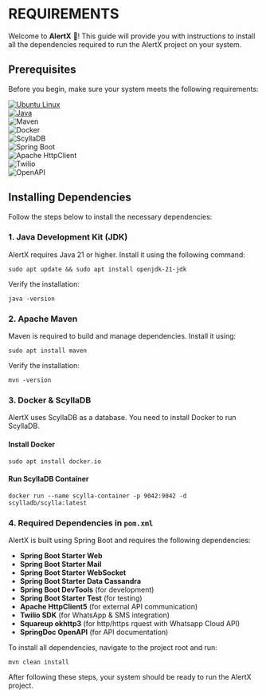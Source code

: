 # REQUIREMENTS

Welcome to **AlertX** 🎉! This guide will provide you with instructions to install all the dependencies required to run the AlertX project on your system.

## Prerequisites

Before you begin, make sure your system meets the following requirements:

[![Ubuntu Linux](https://img.shields.io/badge/Ubuntu%20Linux-18.04.6%20LTS%20or%20Higher-blue.svg?logo=ubuntu)](https://releases.ubuntu.com/18.04/?C=N;O=D) <br>
[![Java](https://img.shields.io/badge/Java-21%20or%20higher-blue.svg?logo=openjdk)](https://adoptium.net/)
<br>
![Maven](https://img.shields.io/badge/Maven-3.6.3%2B-blue?logo=apache-maven)
<br>
![Docker](https://img.shields.io/badge/Docker-Latest-blue?logo=docker) 
<br>
![ScyllaDB](https://img.shields.io/badge/ScyllaDB-4.x-blueviolet?logo=scylladb)
<br>
![Spring Boot](https://img.shields.io/badge/Spring%20Boot-2.6.0-green?logo=spring-boot) 
<br>
![Apache HttpClient](https://img.shields.io/badge/Apache%20HttpClient-5.1-red)
<br>
![Twilio](https://img.shields.io/badge/Twilio-Latest-red?logo=twilio) 
<br>
![OpenAPI](https://img.shields.io/badge/SpringDoc%20OpenAPI-1.6.x-lightgrey?logo=openapiinitiative)
<br>




## Installing Dependencies

Follow the steps below to install the necessary dependencies:

### 1. Java Development Kit (JDK)

AlertX requires Java 21 or higher. Install it using the following command:

```shell
sudo apt update && sudo apt install openjdk-21-jdk
```

Verify the installation:

```shell
java -version
```

### 2. Apache Maven

Maven is required to build and manage dependencies. Install it using:

```shell
sudo apt install maven
```

Verify the installation:

```shell
mvn -version
```

### 3. Docker & ScyllaDB

AlertX uses ScyllaDB as a database. You need to install Docker to run ScyllaDB.

#### Install Docker

```shell
sudo apt install docker.io
```

#### Run ScyllaDB Container

```shell
docker run --name scylla-container -p 9042:9042 -d scylladb/scylla:latest
```

### 4. Required Dependencies in `pom.xml`

AlertX is built using Spring Boot and requires the following dependencies:

- **Spring Boot Starter Web**
- **Spring Boot Starter Mail**
- **Spring Boot Starter WebSocket**
- **Spring Boot Starter Data Cassandra**
- **Spring Boot DevTools** (for development)
- **Spring Boot Starter Test** (for testing)
- **Apache HttpClient5** (for external API communication)
- **Twilio SDK** (for WhatsApp & SMS integration)
- **Squareup okhttp3** (for http/https rquest with Whatsapp Cloud API)
- **SpringDoc OpenAPI** (for API documentation)

To install all dependencies, navigate to the project root and run:

```shell
mvn clean install
```

After following these steps, your system should be ready to run the AlertX project.

